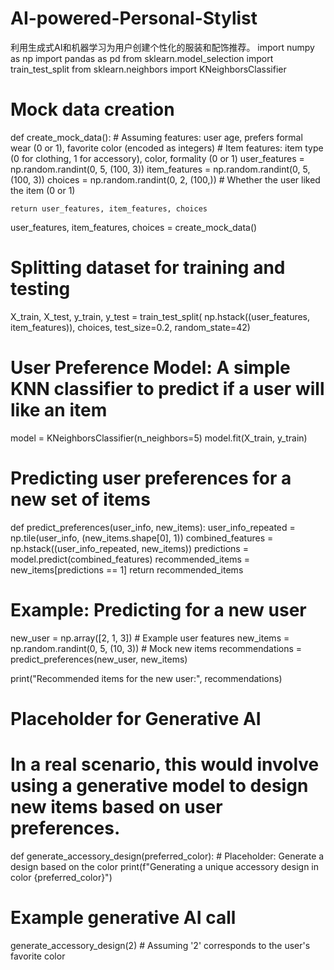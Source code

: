 # AI-powered-Personal-Stylist
利用生成式AI和机器学习为用户创建个性化的服装和配饰推荐。
import numpy as np
import pandas as pd
from sklearn.model_selection import train_test_split
from sklearn.neighbors import KNeighborsClassifier

# Mock data creation
def create_mock_data():
    # Assuming features: user age, prefers formal wear (0 or 1), favorite color (encoded as integers)
    # Item features: item type (0 for clothing, 1 for accessory), color, formality (0 or 1)
    user_features = np.random.randint(0, 5, (100, 3))
    item_features = np.random.randint(0, 5, (100, 3))
    choices = np.random.randint(0, 2, (100,))  # Whether the user liked the item (0 or 1)
    
    return user_features, item_features, choices

user_features, item_features, choices = create_mock_data()

# Splitting dataset for training and testing
X_train, X_test, y_train, y_test = train_test_split(
    np.hstack((user_features, item_features)), choices, test_size=0.2, random_state=42)

# User Preference Model: A simple KNN classifier to predict if a user will like an item
model = KNeighborsClassifier(n_neighbors=5)
model.fit(X_train, y_train)

# Predicting user preferences for a new set of items
def predict_preferences(user_info, new_items):
    user_info_repeated = np.tile(user_info, (new_items.shape[0], 1))
    combined_features = np.hstack((user_info_repeated, new_items))
    predictions = model.predict(combined_features)
    recommended_items = new_items[predictions == 1]
    return recommended_items

# Example: Predicting for a new user
new_user = np.array([2, 1, 3])  # Example user features
new_items = np.random.randint(0, 5, (10, 3))  # Mock new items
recommendations = predict_preferences(new_user, new_items)

print("Recommended items for the new user:", recommendations)

# Placeholder for Generative AI
# In a real scenario, this would involve using a generative model to design new items based on user preferences.
def generate_accessory_design(preferred_color):
    # Placeholder: Generate a design based on the color
    print(f"Generating a unique accessory design in color {preferred_color}")

# Example generative AI call
generate_accessory_design(2)  # Assuming '2' corresponds to the user's favorite color
